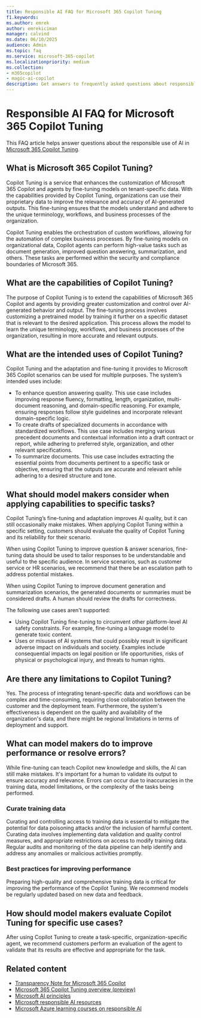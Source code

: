 ```yaml
---
title: Responsible AI FAQ for Microsoft 365 Copilot Tuning
f1.keywords:
ms.author: emrek
author: emrekiciman
manager: calvind
ms.date: 06/10/2025
audience: Admin
ms.topic: faq
ms.service: microsoft-365-copilot
ms.localizationpriority: medium
ms.collection:
- m365copilot
- magic-ai-copilot
description: Get answers to frequently asked questions about responsible AI and Microsoft 365 Copilot Tuning
---
```


# Responsible AI FAQ for Microsoft 365 Copilot Tuning

This FAQ article helps answer questions about the responsible use of AI in [Microsoft 365 Copilot Tuning](copilot-tuning-overview.md).

## What is Microsoft 365 Copilot Tuning?

Copilot Tuning is a service that enhances the customization of Microsoft 365 Copilot and agents by fine-tuning models on tenant-specific data. With the capabilities provided by Copilot Tuning, organizations can use their proprietary data to improve the relevance and accuracy of AI-generated outputs. This fine-tuning ensures that the models understand and adhere to the unique terminology, workflows, and business processes of the organization.

Copilot Tuning enables the orchestration of custom workflows, allowing for the automation of complex business processes. By fine-tuning models on organizational data, Copilot agents can perform high-value tasks such as document generation, improved question answering, summarization, and others. These tasks are performed within the security and compliance boundaries of Microsoft 365.

## What are the capabilities of Copilot Tuning?

The purpose of Copilot Tuning is to extend the capabilities of Microsoft 365 Copilot and agents by providing greater customization and control over AI-generated behavior and output. The fine-tuning process involves customizing a pretrained model by training it further on a specific dataset that is relevant to the desired application. This process allows the model to learn the unique terminology, workflows, and business processes of the organization, resulting in more accurate and relevant outputs.

## What are the intended uses of Copilot Tuning?

Copilot Tuning and the adaptation and fine-tuning it provides to Microsoft 365 Copilot scenarios can be used for multiple purposes. The system’s intended uses include:

- To enhance question answering quality. This use case includes improving response fluency, formatting, length, organization, multi-document reasoning, and domain-specific reasoning. For example, ensuring responses follow style guidelines and incorporate relevant domain-specific logic.
- To create drafts of specialized documents in accordance with standardized workflows. This use case includes merging various precedent documents and contextual information into a draft contract or report, while adhering to preferred style, organization, and other relevant specifications.
- To summarize documents. This use case includes extracting the essential points from documents pertinent to a specific task or objective, ensuring that the outputs are accurate and relevant while adhering to a desired structure and tone.

## What should model makers consider when applying capabilities to specific tasks?

Copilot Tuning’s fine-tuning and adaptation improves AI quality, but it can still occasionally make mistakes. When applying Copilot Tuning within a specific setting, customers should evaluate the quality of Copilot Tuning and its reliability for their scenario.

When using Copilot Tuning to improve question & answer scenarios, fine-tuning data should be used to tailor responses to be understandable and useful to the specific audience. In service scenarios, such as customer service or HR scenarios, we recommend that there be an escalation path to address potential mistakes.

When using Copilot Tuning to improve document generation and summarization scenarios, the generated documents or summaries must be considered drafts. A human should review the drafts for correctness.

The following use cases aren't supported:

- Using Copilot Tuning fine-tuning to circumvent other platform-level AI safety constraints. For example, fine-tuning a language model to generate toxic content.
- Uses or misuses of AI systems that could possibly result in significant adverse impact on individuals and society. Examples include consequential impacts on legal position or life opportunities, risks of physical or psychological injury, and threats to human rights.

## Are there any limitations to Copilot Tuning?

Yes. The process of integrating tenant-specific data and workflows can be complex and time-consuming, requiring close collaboration between the customer and the deployment team. Furthermore, the system's effectiveness is dependent on the quality and availability of the organization's data, and there might be regional limitations in terms of deployment and support.

## What can model makers do to improve performance or resolve errors?

While fine-tuning can teach Copilot new knowledge and skills, the AI can still make mistakes. It's important for a human to validate its output to ensure accuracy and relevance. Errors can occur due to inaccuracies in the training data, model limitations, or the complexity of the tasks being performed.

### Curate training data

Curating and controlling access to training data is essential to mitigate the potential for data poisoning attacks and/or the inclusion of harmful content. Curating data involves implementing data validation and quality control measures, and appropriate restrictions on access to modify training data. Regular audits and monitoring of the data pipeline can help identify and address any anomalies or malicious activities promptly.

### Best practices for improving performance

Preparing high-quality and comprehensive training data is critical for improving the performance of the Copilot Tuning. We recommend models be regularly updated based on new data and feedback.

## How should model makers evaluate Copilot Tuning for specific use cases?

After using Copilot Tuning to create a task-specific, organization-specific agent, we recommend customers perform an evaluation of the agent to validate that its results are effective and appropriate for the task.

## Related content

- [Transparency Note for Microsoft 365 Copilot](microsoft-365-copilot-transparency-note.md)
- [Microsoft 365 Copilot Tuning overview (preview)](copilot-tuning-overview.md)
- [Microsoft AI principles](https://www.microsoft.com/ai/responsible-ai)
- [Microsoft responsible AI resources](https://www.microsoft.com/ai/responsible-ai-resources)
- [Microsoft Azure learning courses on responsible AI](/ai)
